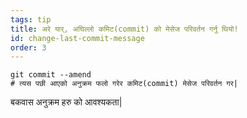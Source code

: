 ```yaml
---
tags: tip
title: अरे यार्, अघिल्लो कमिट(commit) को मेसेज परिवर्तन गर्नु थियो!
id: change-last-commit-message
order: 3
---
```

```git
git commit --amend
# त्यस पछी आएको अनुक्रम फलो गरेर कमिट(commit) मेसेज परिवर्तन गर|
```

बकवास अनुक्रम हरु को आवश्यकता|